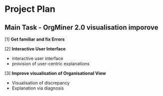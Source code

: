 # Project Plan

## Main Task - OrgMiner 2.0 visualisation imporove

[1] **Get familiar and fix Errors**

[2] **Interactive User Interface**

- interactive user interface
- provision of user-centric explanations

[3] **Improve visualisation of Organisational View**

- Visualisation of discrepancy
- Explanation via diagnosis
